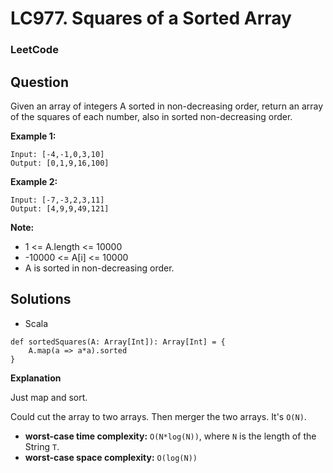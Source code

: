 # LC977. Squares of a Sorted Array

### LeetCode

## Question

Given an array of integers A sorted in non-decreasing order, return an array of the squares of each number, also in sorted non-decreasing order.

**Example 1:**
```
Input: [-4,-1,0,3,10]
Output: [0,1,9,16,100]
```

**Example 2:**
```
Input: [-7,-3,2,3,11]
Output: [4,9,9,49,121]
``` 

**Note:**

* 1 <= A.length <= 10000
* -10000 <= A[i] <= 10000
* A is sorted in non-decreasing order.

## Solutions

* Scala
```
def sortedSquares(A: Array[Int]): Array[Int] = {
    A.map(a => a*a).sorted
}
```

**Explanation**

Just map and sort.

Could cut the array to two arrays. Then merger the two arrays. It's `O(N)`.

* **worst-case time complexity:** `O(N*log(N))`, where `N` is the length of the String `T`.
* **worst-case space complexity:** `O(log(N))`
